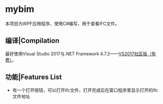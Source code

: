 # mybim
本项目为WPF应用程序，使用C#编写，用于查看IFC文件。

## 编译|Compilation

最好使用Visual Studio 2017与.NET Framework 4.7.2——[VS2017社区版（免费）](https://visualstudio.microsoft.com/downloads/)。

## 功能|Features List

- 有一个打开按钮，可以打开ifc文件，打开完成后在窗口程序里显示打开的ifc文件地址
